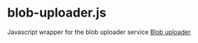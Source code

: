 # blob-uploader.js
Javascript wrapper for the blob uploader service [Blob uploader](https://github.com/blinkmobile/blob-uploader)
